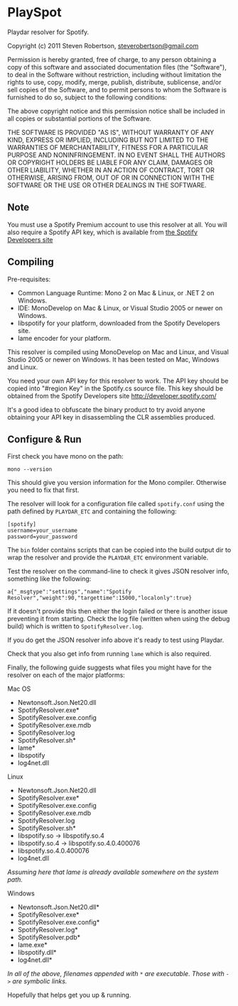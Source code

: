 PlaySpot
========

Playdar resolver for Spotify.

Copyright (c) 2011 Steven Robertson, steverobertson@gmail.com

Permission is hereby granted, free of charge, to any person
obtaining a copy of this software and associated documentation
files (the "Software"), to deal in the Software without
restriction, including without limitation the rights to use,
copy, modify, merge, publish, distribute, sublicense, and/or sell
copies of the Software, and to permit persons to whom the
Software is furnished to do so, subject to the following
conditions:

The above copyright notice and this permission notice shall be
included in all copies or substantial portions of the Software.

THE SOFTWARE IS PROVIDED "AS IS", WITHOUT WARRANTY OF ANY KIND,
EXPRESS OR IMPLIED, INCLUDING BUT NOT LIMITED TO THE WARRANTIES
OF MERCHANTABILITY, FITNESS FOR A PARTICULAR PURPOSE AND
NONINFRINGEMENT. IN NO EVENT SHALL THE AUTHORS OR COPYRIGHT
HOLDERS BE LIABLE FOR ANY CLAIM, DAMAGES OR OTHER LIABILITY,
WHETHER IN AN ACTION OF CONTRACT, TORT OR OTHERWISE, ARISING
FROM, OUT OF OR IN CONNECTION WITH THE SOFTWARE OR THE USE OR
OTHER DEALINGS IN THE SOFTWARE.


Note
----

You must use a Spotify Premium account to use this resolver at all.
You will also require a Spotify API key, which is available from
[the Spotify Developers site](http://developer.spotify.com/)


Compiling
---------

Pre-requisites:

  * Common Language Runtime: Mono 2 on Mac & Linux, or .NET 2 on Windows.
  * IDE: MonoDevelop on Mac & Linux, or Visual Studio 2005 or newer on Windows.
  * libspotify for your platform, downloaded from the Spotify Developers site.
  * lame encoder for your platform.

This resolver is compiled using MonoDevelop on Mac and Linux, and Visual Studio
2005 or newer on Windows. It has been tested on Mac, Windows and Linux.

You need your own API key for this resolver to work. The API key should be
copied into "#region Key" in the Spotify.cs source file. This key should be
obtained from the Spotify Developers site http://developer.spotify.com/

It's a good idea to obfuscate the binary product to try avoid anyone obtaining
your API key in disassembling the CLR assemblies produced.


Configure & Run
---------------

First check you have mono on the path:

    mono --version

This should give you version information for the Mono compiler. Otherwise you
need to fix that first.

The resolver will look for a configuration file called `spotify.conf` using the
path defined by `PLAYDAR_ETC` and containing the following:

    [spotify]
    username=your_username
    password=your_password

The `bin` folder contains scripts that can be copied into the build output dir
to wrap the resolver and provide the `PLAYDAR_ETC` environment variable.

Test the resolver on the command-line to check it gives JSON resolver info, 
something like the following:

    a{"_msgtype":"settings","name":"Spotify Resolver","weight":90,"targettime":15000,"localonly":true}

If it doesn't provide this then either the login failed or there is another
issue preventing it from starting. Check the log file (written when using the
debug build) which is written to `SpotifyResolver.log`.

If you do get the JSON resolver info above it's ready to test using Playdar.

Check that you also get info from running `lame` which is also required.

Finally, the following guide suggests what files you might have for the
resolver on each of the major platforms:

Mac OS

  * Newtonsoft.Json.Net20.dll
  * SpotifyResolver.exe*
  * SpotifyResolver.exe.config
  * SpotifyResolver.exe.mdb
  * SpotifyResolver.log
  * SpotifyResolver.sh*
  * lame*
  * libspotify
  * log4net.dll

Linux

  * Newtonsoft.Json.Net20.dll
  * SpotifyResolver.exe*
  * SpotifyResolver.exe.config
  * SpotifyResolver.exe.mdb
  * SpotifyResolver.log
  * SpotifyResolver.sh*
  * libspotify.so -> libspotify.so.4
  * libspotify.so.4 -> libspotify.so.4.0.400076
  * libspotify.so.4.0.400076
  * log4net.dll

*Assuming here that lame is already available somewhere on the system path.*

Windows

  * Newtonsoft.Json.Net20.dll*
  * SpotifyResolver.exe*
  * SpotifyResolver.exe.config*
  * SpotifyResolver.log*
  * SpotifyResolver.pdb*
  * lame.exe*
  * libspotify.dll*
  * log4net.dll*

*In all of the above, filenames appended with `*` are executable.*
*Those with `->` are symbolic links.*

Hopefully that helps get you up & running.